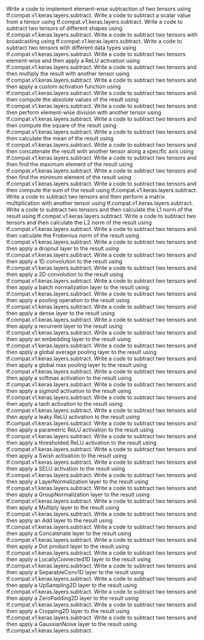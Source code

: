 Write a code to implement element-wise subtraction of two tensors using tf.compat.v1.keras.layers.subtract.
Write a code to subtract a scalar value from a tensor using tf.compat.v1.keras.layers.subtract.
Write a code to subtract two tensors of different shapes using tf.compat.v1.keras.layers.subtract.
Write a code to subtract two tensors with broadcasting using tf.compat.v1.keras.layers.subtract.
Write a code to subtract two tensors with different data types using tf.compat.v1.keras.layers.subtract.
Write a code to subtract two tensors element-wise and then apply a ReLU activation using tf.compat.v1.keras.layers.subtract.
Write a code to subtract two tensors and then multiply the result with another tensor using tf.compat.v1.keras.layers.subtract.
Write a code to subtract two tensors and then apply a custom activation function using tf.compat.v1.keras.layers.subtract.
Write a code to subtract two tensors and then compute the absolute values of the result using tf.compat.v1.keras.layers.subtract.
Write a code to subtract two tensors and then perform element-wise division with another tensor using tf.compat.v1.keras.layers.subtract.
Write a code to subtract two tensors and then compute the square of the result using tf.compat.v1.keras.layers.subtract.
Write a code to subtract two tensors and then calculate the mean of the result using tf.compat.v1.keras.layers.subtract.
Write a code to subtract two tensors and then concatenate the result with another tensor along a specific axis using tf.compat.v1.keras.layers.subtract.
Write a code to subtract two tensors and then find the maximum element of the result using tf.compat.v1.keras.layers.subtract.
Write a code to subtract two tensors and then find the minimum element of the result using tf.compat.v1.keras.layers.subtract.
Write a code to subtract two tensors and then compute the sum of the result using tf.compat.v1.keras.layers.subtract.
Write a code to subtract two tensors and then perform a matrix multiplication with another tensor using tf.compat.v1.keras.layers.subtract.
Write a code to subtract two tensors and then calculate the L1 norm of the result using tf.compat.v1.keras.layers.subtract.
Write a code to subtract two tensors and then calculate the L2 norm of the result using tf.compat.v1.keras.layers.subtract.
Write a code to subtract two tensors and then calculate the Frobenius norm of the result using tf.compat.v1.keras.layers.subtract.
Write a code to subtract two tensors and then apply a dropout layer to the result using tf.compat.v1.keras.layers.subtract.
Write a code to subtract two tensors and then apply a 1D convolution to the result using tf.compat.v1.keras.layers.subtract.
Write a code to subtract two tensors and then apply a 2D convolution to the result using tf.compat.v1.keras.layers.subtract.
Write a code to subtract two tensors and then apply a batch normalization layer to the result using tf.compat.v1.keras.layers.subtract.
Write a code to subtract two tensors and then apply a pooling operation to the result using tf.compat.v1.keras.layers.subtract.
Write a code to subtract two tensors and then apply a dense layer to the result using tf.compat.v1.keras.layers.subtract.
Write a code to subtract two tensors and then apply a recurrent layer to the result using tf.compat.v1.keras.layers.subtract.
Write a code to subtract two tensors and then apply an embedding layer to the result using tf.compat.v1.keras.layers.subtract.
Write a code to subtract two tensors and then apply a global average pooling layer to the result using tf.compat.v1.keras.layers.subtract.
Write a code to subtract two tensors and then apply a global max pooling layer to the result using tf.compat.v1.keras.layers.subtract.
Write a code to subtract two tensors and then apply a softmax activation to the result using tf.compat.v1.keras.layers.subtract.
Write a code to subtract two tensors and then apply a sigmoid activation to the result using tf.compat.v1.keras.layers.subtract.
Write a code to subtract two tensors and then apply a tanh activation to the result using tf.compat.v1.keras.layers.subtract.
Write a code to subtract two tensors and then apply a leaky ReLU activation to the result using tf.compat.v1.keras.layers.subtract.
Write a code to subtract two tensors and then apply a parametric ReLU activation to the result using tf.compat.v1.keras.layers.subtract.
Write a code to subtract two tensors and then apply a thresholded ReLU activation to the result using tf.compat.v1.keras.layers.subtract.
Write a code to subtract two tensors and then apply a Swish activation to the result using tf.compat.v1.keras.layers.subtract.
Write a code to subtract two tensors and then apply a SELU activation to the result using tf.compat.v1.keras.layers.subtract.
Write a code to subtract two tensors and then apply a LayerNormalization layer to the result using tf.compat.v1.keras.layers.subtract.
Write a code to subtract two tensors and then apply a GroupNormalization layer to the result using tf.compat.v1.keras.layers.subtract.
Write a code to subtract two tensors and then apply a Multiply layer to the result using tf.compat.v1.keras.layers.subtract.
Write a code to subtract two tensors and then apply an Add layer to the result using tf.compat.v1.keras.layers.subtract.
Write a code to subtract two tensors and then apply a Concatenate layer to the result using tf.compat.v1.keras.layers.subtract.
Write a code to subtract two tensors and then apply a Dot product layer to the result using tf.compat.v1.keras.layers.subtract.
Write a code to subtract two tensors and then apply a LocallyConnected1D layer to the result using tf.compat.v1.keras.layers.subtract.
Write a code to subtract two tensors and then apply a SeparableConv1D layer to the result using tf.compat.v1.keras.layers.subtract.
Write a code to subtract two tensors and then apply a UpSampling2D layer to the result using tf.compat.v1.keras.layers.subtract.
Write a code to subtract two tensors and then apply a ZeroPadding2D layer to the result using tf.compat.v1.keras.layers.subtract.
Write a code to subtract two tensors and then apply a Cropping2D layer to the result using tf.compat.v1.keras.layers.subtract.
Write a code to subtract two tensors and then apply a GaussianNoise layer to the result using tf.compat.v1.keras.layers.subtract.